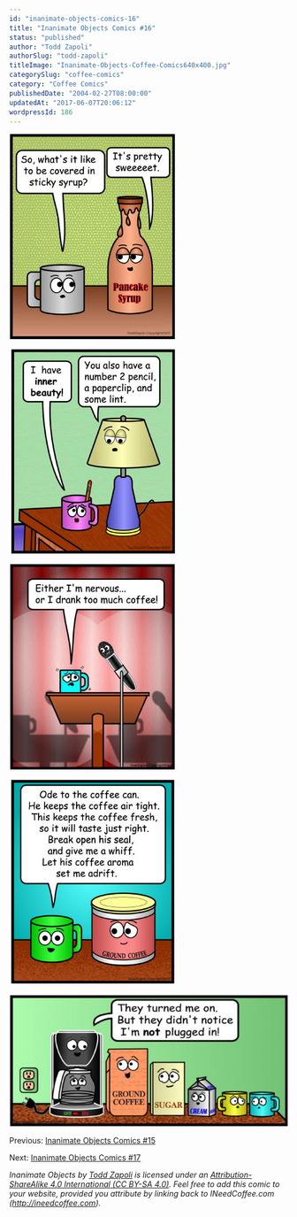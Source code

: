 ```yaml
---
id: "inanimate-objects-comics-16"
title: "Inanimate Objects Comics #16"
status: "published"
author: "Todd Zapoli"
authorSlug: "todd-zapoli"
titleImage: "Inanimate-Objects-Coffee-Comics640x400.jpg"
categorySlug: "coffee-comics"
category: "Coffee Comics"
publishedDate: "2004-02-27T08:00:00"
updatedAt: "2017-06-07T20:06:12"
wordpressId: 186
---
```


![Sweeet](098_Sweeet1.jpg)

![inner beauty](100_inner_beauty.jpg)

![nervous comic](109_nervous_podiem_speaker.jpg)

![ode to coffee can](113_ode_to_coffeecan.jpg)

[![unplugged comic](114_not_plugged_in-650x308.jpg)](/wp-content/uploads/2004/02/114_not_plugged_in.jpg)

Previous: [Inanimate Objects Comics #15](/inanimate-objects-comics-15/)

Next: [Inanimate Objects Comics #17](/inanimate-objects-comics-17/)

*Inanimate Objects by [Todd Zapoli](/) is licensed under an [Attribution-ShareAlike 4.0 International (CC BY-SA 4.0)](https://creativecommons.org/licenses/by-sa/4.0/). Feel free to add this comic to your website, provided you attribute by linking back to INeedCoffee.com (http://ineedcoffee.com).*
